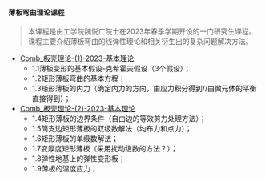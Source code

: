 #### 薄板弯曲理论课程



> 本课程是由工学院魏悦广院士在2023年春季学期开设的一门研究生课程。课程主要介绍薄板弯曲的线弹性理论和相关衍生出的复杂问题解决方法。



- <a href="pdf/Comb_板壳理论-(1)-2023-基本理论.pdf" target="_blank">Comb_板壳理论-(1)-2023-基本理论</a>
  - 1.1薄板变形的基本假设-克希霍夫假设（3个假设）；
  - 1.2矩形薄板弯曲的基本方程；
  - 1.3矩形薄板的内力（确定内力的方向，由应力积分得到//由微元体的平衡直接得到）；
- <a href="pdf/Comb_板壳理论-(2)-2023-基本理论.pdf" target="_blank">Comb_板壳理论-(2)-2023-基本理论</a>
  - 1.4矩形薄板的边界条件（自由边的等效剪力处理方法）；
  - 1.5简支边矩形薄板的双级数解法（均布力和点力）；
  - 1.6矩形薄板的单级数解法；
  - 1.7变厚度矩形薄板（采用扰动级数的方法？）；
  - 1.8弹性地基上的弹性变形板；
  - 1.9薄板的温度应力；